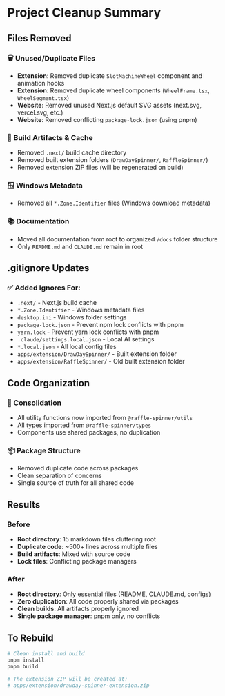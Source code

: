 # Project Cleanup Summary

## Files Removed

### 🗑️ Unused/Duplicate Files

- **Extension**: Removed duplicate `SlotMachineWheel` component and animation hooks
- **Extension**: Removed duplicate wheel components (`WheelFrame.tsx`, `WheelSegment.tsx`)
- **Website**: Removed unused Next.js default SVG assets (next.svg, vercel.svg, etc.)
- **Website**: Removed conflicting `package-lock.json` (using pnpm)

### 🧹 Build Artifacts & Cache

- Removed `.next/` build cache directory
- Removed built extension folders (`DrawDaySpinner/`, `RaffleSpinner/`)
- Removed extension ZIP files (will be regenerated on build)

### 🪟 Windows Metadata

- Removed all `*.Zone.Identifier` files (Windows download metadata)

### 📚 Documentation

- Moved all documentation from root to organized `/docs` folder structure
- Only `README.md` and `CLAUDE.md` remain in root

## .gitignore Updates

### ✅ Added Ignores For:

- `.next/` - Next.js build cache
- `*.Zone.Identifier` - Windows metadata files
- `desktop.ini` - Windows folder settings
- `package-lock.json` - Prevent npm lock conflicts with pnpm
- `yarn.lock` - Prevent yarn lock conflicts with pnpm
- `.claude/settings.local.json` - Local AI settings
- `*.local.json` - All local config files
- `apps/extension/DrawDaySpinner/` - Built extension folder
- `apps/extension/RaffleSpinner/` - Old built extension folder

## Code Organization

### 🔄 Consolidation

- All utility functions now imported from `@raffle-spinner/utils`
- All types imported from `@raffle-spinner/types`
- Components use shared packages, no duplication

### 📦 Package Structure

- Removed duplicate code across packages
- Clean separation of concerns
- Single source of truth for all shared code

## Results

### Before

- **Root directory**: 15 markdown files cluttering root
- **Duplicate code**: ~500+ lines across multiple files
- **Build artifacts**: Mixed with source code
- **Lock files**: Conflicting package managers

### After

- **Root directory**: Only essential files (README, CLAUDE.md, configs)
- **Zero duplication**: All code properly shared via packages
- **Clean builds**: All artifacts properly ignored
- **Single package manager**: pnpm only, no conflicts

## To Rebuild

```bash
# Clean install and build
pnpm install
pnpm build

# The extension ZIP will be created at:
# apps/extension/drawday-spinner-extension.zip
```
